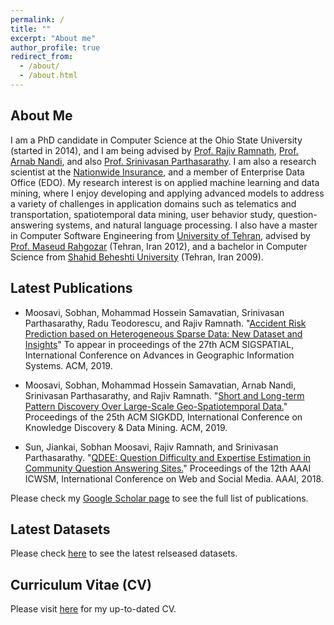 ```yaml
---
permalink: /
title: ""
excerpt: "About me"
author_profile: true
redirect_from: 
  - /about/
  - /about.html
---
```


## About Me
I am a PhD candidate in Computer Science at the Ohio State University (started in 2014), and I am being advised by [Prof. Rajiv Ramnath](http://web.cse.ohio-state.edu/~ramnath.6/), [Prof. Arnab Nandi](https://arnab.org/), and also [Prof. Srinivasan Parthasarathy](http://web.cse.ohio-state.edu/~parthasarathy.2/). I am also a research scientist at the [Nationwide Insurance](https://www.nationwide.com/), and a member of Enterprise Data Office (EDO). My research interest is on applied machine learning and data mining, where I enjoy developing and applying advanced models to address a variety of challenges in application domains such as telematics and transportation, spatiotemporal data mining, user behavior study, question-answering systems, and natural language processing. I also have a master in Computer Software Engineering from [University of Tehran](https://ut.ac.ir/en), advised by [Prof. Maseud Rahgozar](https://scholar.google.com/citations?user=cj25iI8AAAAJ&hl=en) (Tehran, Iran 2012), and a bachelor in Computer Science from [Shahid Beheshti University](http://en.sbu.ac.ir/SitePages/Home.aspx) (Tehran, Iran 2009). 

## Latest Publications 
* Moosavi, Sobhan, Mohammad Hossein Samavatian, Srinivasan Parthasarathy, Radu Teodorescu, and Rajiv Ramnath. "[Accident Risk Prediction based on Heterogeneous Sparse Data: New Dataset and Insights](https://arxiv.org/abs/1909.09638)" To appear in proceedings of the 27th ACM SIGSPATIAL, International Conference on Advances in Geographic Information Systems. ACM, 2019.

* Moosavi, Sobhan, Mohammad Hossein Samavatian, Arnab Nandi, Srinivasan Parthasarathy, and Rajiv Ramnath. "[Short and Long-term Pattern Discovery Over Large-Scale Geo-Spatiotemporal Data.](https://arxiv.org/abs/1902.06792)" Proceedings of the 25th ACM SIGKDD, International Conference on Knowledge Discovery & Data Mining. ACM, 2019.

* Sun, Jiankai, Sobhan Moosavi, Rajiv Ramnath, and Srinivasan Parthasarathy. "[QDEE: Question Difficulty and Expertise Estimation in Community Question Answering Sites.](https://arxiv.org/abs/1804.00109)" Proceedings of the 12th AAAI ICWSM, International Conference on Web and Social Media. AAAI, 2018. 

Please check my [Google Scholar page](https://scholar.google.com/citations?user=9utxd9gAAAAJ&hl=en) to see the full list of publications. 

## Latest Datasets
Please check [here](https://smoosavi.org/datasets/) to see the latest relseased datasets. 

## Curriculum Vitae (CV)
Please visit [here](https://smoosavi.org/cv/) for my up-to-dated CV. 


